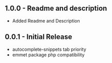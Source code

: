## 1.0.0 - Readme and description
* Added Readme and Description

## 0.0.1 - Initial Release
* autocomplete-snippets tab priority
* emmet package php compatibility
